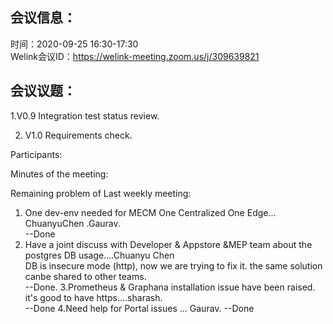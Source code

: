 会议信息：
------------

时间：2020-09-25 16:30-17:30  
Welink会议ID：https://welink-meeting.zoom.us/j/309639821


会议议题：
------------
 1.V0.9 Integration test status review.   

 2. V1.0 Requirements check.

Participants:    


 
Minutes of the meeting:  



Remaining problem of Last weekly meeting:  
1. One dev-env needed for MECM One Centralized One Edge... ChuanyuChen .Gaurav.  
    --Done
2. Have a joint discuss with Developer & Appstore &MEP team about the postgres DB usage....Chuanyu Chen  
DB is insecure mode (http), now we are trying to fix it. the same solution canbe shared to other teams.  
    --Done.
3.Prometheus & Graphana installation issue have been raised. it's good to have https....sharash.  
   --Done
4.Need help for Portal issues ... Gaurav.
   --Done



